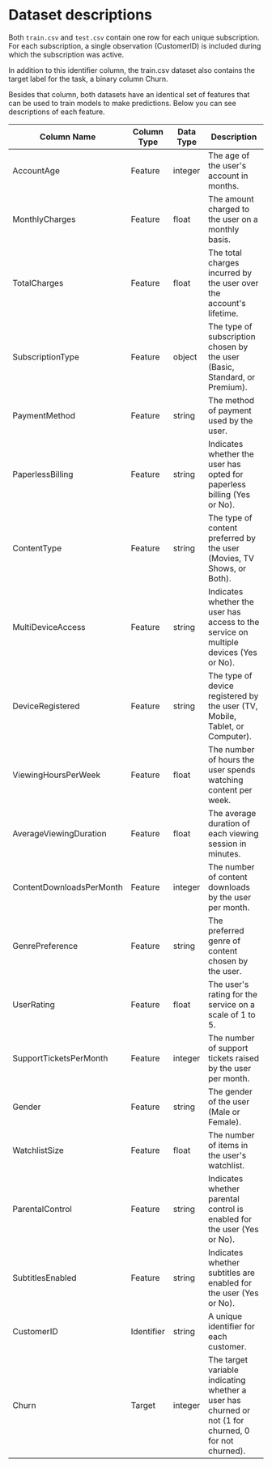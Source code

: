# Dataset descriptions
Both <code>train.csv</code> and `test.csv` contain one row for each unique subscription. For each subscription, a single observation (CustomerID) is included during which the subscription was active.

In addition to this identifier column, the train.csv dataset also contains the target label for the task, a binary column Churn.

Besides that column, both datasets have an identical set of features that can be used to train models to make predictions. Below you can see descriptions of each feature.


| Column Name               | Column Type   | Data Type | Description                                           |
|---------------------------|---------------|-----------|-------------------------------------------------------|
| AccountAge                | Feature       | integer   | The age of the user's account in months.             |
| MonthlyCharges            | Feature       | float     | The amount charged to the user on a monthly basis.    |
| TotalCharges              | Feature       | float     | The total charges incurred by the user over the account's lifetime. |
| SubscriptionType          | Feature       | object    | The type of subscription chosen by the user (Basic, Standard, or Premium). |
| PaymentMethod             | Feature       | string    | The method of payment used by the user.              |
| PaperlessBilling          | Feature       | string    | Indicates whether the user has opted for paperless billing (Yes or No). |
| ContentType               | Feature       | string    | The type of content preferred by the user (Movies, TV Shows, or Both). |
| MultiDeviceAccess         | Feature       | string    | Indicates whether the user has access to the service on multiple devices (Yes or No). |
| DeviceRegistered          | Feature       | string    | The type of device registered by the user (TV, Mobile, Tablet, or Computer). |
| ViewingHoursPerWeek       | Feature       | float     | The number of hours the user spends watching content per week. |
| AverageViewingDuration    | Feature       | float     | The average duration of each viewing session in minutes. |
| ContentDownloadsPerMonth  | Feature       | integer   | The number of content downloads by the user per month. |
| GenrePreference           | Feature       | string    | The preferred genre of content chosen by the user.    |
| UserRating                | Feature       | float     | The user's rating for the service on a scale of 1 to 5. |
| SupportTicketsPerMonth    | Feature       | integer   | The number of support tickets raised by the user per month. |
| Gender                    | Feature       | string    | The gender of the user (Male or Female).             |
| WatchlistSize             | Feature       | float     | The number of items in the user's watchlist.         |
| ParentalControl           | Feature       | string    | Indicates whether parental control is enabled for the user (Yes or No). |
| SubtitlesEnabled          | Feature       | string    | Indicates whether subtitles are enabled for the user (Yes or No). |
| CustomerID                | Identifier    | string    | A unique identifier for each customer.               |
| Churn                     | Target        | integer   | The target variable indicating whether a user has churned or not (1 for churned, 0 for not churned). |


